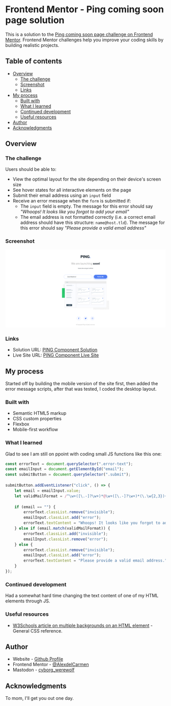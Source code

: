 # Frontend Mentor - Ping coming soon page solution

This is a solution to the [Ping coming soon page challenge on Frontend Mentor](https://www.frontendmentor.io/challenges/ping-single-column-coming-soon-page-5cadd051fec04111f7b848da). Frontend Mentor challenges help you improve your coding skills by building realistic projects. 

## Table of contents

- [Overview](#overview)
  - [The challenge](#the-challenge)
  - [Screenshot](#screenshot)
  - [Links](#links)
- [My process](#my-process)
  - [Built with](#built-with)
  - [What I learned](#what-i-learned)
  - [Continued development](#continued-development)
  - [Useful resources](#useful-resources)
- [Author](#author)
- [Acknowledgments](#acknowledgments)


## Overview

### The challenge

Users should be able to:

- View the optimal layout for the site depending on their device's screen size
- See hover states for all interactive elements on the page
- Submit their email address using an `input` field
- Receive an error message when the `form` is submitted if:
	- The `input` field is empty. The message for this error should say *"Whoops! It looks like you forgot to add your email"*
	- The email address is not formatted correctly (i.e. a correct email address should have this structure: `name@host.tld`). The message for this error should say *"Please provide a valid email address"*

### Screenshot

![](./images/screenshot.png)

### Links

- Solution URL: [PING Component Solution](https://github.com/AlexdelCarmen/ping-single-column-coming-soon)
- Live Site URL: [PING Component Live Site](https://alexdelcarmen.github.io/ping-single-column-coming-soon/)

## My process

Started off by building the mobile version of the site first, then added the error message scripts, after that was tested, I coded the desktop layout.  

### Built with

- Semantic HTML5 markup
- CSS custom properties
- Flexbox
- Mobile-first workflow

### What I learned

Glad to see I am still on ppoint with coding small JS functions like this one: 


```js
const errorText = document.querySelector(".error-text");
const emailInput = document.getElementById("email");
const submitButton = document.querySelector(".submit");

submitButton.addEventListener("click", () => {
    let email = emailInput.value;
    let validMailFormat = /^\w+([\.-]?\w+)*@\w+([\.-]?\w+)*(\.\w{2,3})+$/;

    if (email == "") { 
        errorText.classList.remove("invisible"); 
        emailInput.classList.add("error");
        errorText.textContent = "Whoops! It looks like you forgot to add your email."
    } else if (email.match(validMailFormat)) {
        errorText.classList.add("invisible"); 
        emailInput.classList.remove("error");
    } else {
        errorText.classList.remove("invisible"); 
        emailInput.classList.add("error");
        errorText.textContent = "Please provide a valid email address."
    }
});

```

### Continued development

Had a somewhat hard time changing the text content of one of my HTML elements through JS. 

### Useful resources

- [W3Schools article on multiple backgrounds on an HTML element](https://www.w3schools.com/css/) - General CSS reference.


## Author

- Website - [Github Profile](https://github.com/AlexdelCarmen)
- Frontend Mentor - [@AlexdelCarmen](https://www.frontendmentor.io/profile/AlexdelCarmen)
- Mastodon - [cyborg_werewolf](https://mstdn.party/@cyborg_werewolf)

## Acknowledgments

To mom, I'll get you out one day.